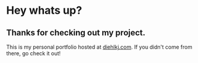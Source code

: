 # Hey whats up?
## Thanks for checking out my project.

This is my personal portfolio hosted at [diehlkj.com](http://www.diehlkj.com). If you didn't come from there, go check it out!

